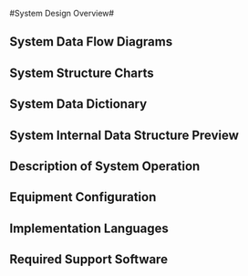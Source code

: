 #System Design Overview#
## System Data Flow Diagrams
## System Structure Charts
## System Data Dictionary
## System Internal Data Structure Preview
## Description of System Operation
## Equipment Configuration
## Implementation Languages
## Required Support Software